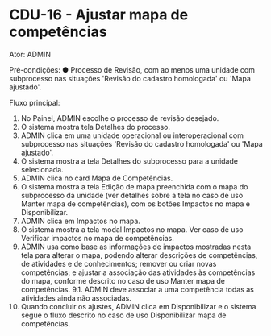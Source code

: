 # CDU-16 - Ajustar mapa de competências

Ator: ADMIN

Pré-condições:
● Processo de Revisão, com ao menos uma unidade com subprocesso nas situações 'Revisão do cadastro homologada' ou 'Mapa
ajustado'.

Fluxo principal:

1. No Painel, ADMIN escolhe o processo de revisão desejado.
2. O sistema mostra tela Detalhes do processo.
3. ADMIN clica em uma unidade operacional ou interoperacional com subprocesso nas situações 'Revisão do cadastro
   homologada' ou 'Mapa ajustado'.
4. O sistema mostra a tela Detalhes do subprocesso para a unidade selecionada.
5. ADMIN clica no card Mapa de Competências.
6. O sistema mostra a tela Edição de mapa preenchida com o mapa do subprocesso da unidade (ver detalhes sobre a tela no
   caso de uso Manter mapa de competências), com os botões Impactos no mapa e Disponibilizar.
7. ADMIN clica em Impactos no mapa.
8. O sistema mostra a tela modal Impactos no mapa. Ver caso de uso Verificar impactos no mapa de competências.
9. ADMIN usa como base as informações de impactos mostradas nesta tela para alterar o mapa, podendo alterar descrições
   de competências, de atividades e de conhecimentos; remover ou criar novas competências; e ajustar a associação das
   atividades às competências do mapa, conforme descrito no caso de uso Manter mapa de competências.
   9.1. ADMIN deve associar a uma competência todas as atividades ainda não associadas.
10. Quando concluir os ajustes, ADMIN clica em Disponibilizar e o sistema segue o fluxo descrito no caso de uso
    Disponibilizar mapa de competências.